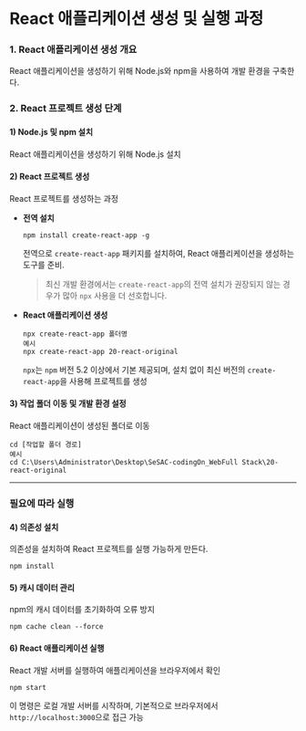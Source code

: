 # React 애플리케이션 생성 및 실행 과정
### 1. **React 애플리케이션 생성 개요**  
React 애플리케이션을 생성하기 위해 Node.js와 npm을 사용하여 개발 환경을 구축한다.

### 2. **React 프로젝트 생성 단계**  

#### 1) **Node.js 및 npm 설치**  
React 애플리케이션을 생성하기 위해 Node.js 설치

#### 2) **React 프로젝트 생성**  
React 프로젝트를 생성하는 과정
- **전역 설치**
  ```
  npm install create-react-app -g
  ```  
  전역으로 `create-react-app` 패키지를 설치하여, React 애플리케이션을 생성하는 도구를 준비.  
  > 최신 개발 환경에서는 `create-react-app`의 전역 설치가 권장되지 않는 경우가 많아 `npx` 사용을 더 선호합니다.

- **React 애플리케이션 생성**
  ```
  npx create-react-app 폴더명
  예시
  npx create-react-app 20-react-original
  ```  
  `npx`는 `npm` 버전 5.2 이상에서 기본 제공되며, 설치 없이 최신 버전의 `create-react-app`을 사용해 프로젝트를 생성

#### 3) **작업 폴더 이동 및 개발 환경 설정**  
React 애플리케이션이 생성된 폴더로 이동
```
cd [작업할 폴더 경로]
예시
cd C:\Users\Administrator\Desktop\SeSAC-codingOn_WebFull Stack\20-react-original
```  
--- 
### 필요에 따라 실행
#### 4) **의존성 설치**
의존성을 설치하여 React 프로젝트를 실행 가능하게 만든다.  
```
npm install
```  

#### 5) **캐시 데이터 관리**  
npm의 캐시 데이터를 초기화하여 오류 방지  
```
npm cache clean --force
```  

#### 6) **React 애플리케이션 실행**  
React 개발 서버를 실행하여 애플리케이션을 브라우저에서 확인  
```
npm start
```  
이 명령은 로컬 개발 서버를 시작하며, 기본적으로 브라우저에서 `http://localhost:3000`으로 접근 가능
